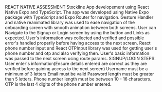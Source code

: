 REACT NATIVE ASSESSMENT
Stockline App developement using React Native Expo and TypeScript.
The app was developed using Native Expo package with TypeScript and Expo Router for navigation. 
Gesture Handler and native reanimated library was used to ease navigation of the onboarding screen with smooth animation between both screens.
User can Navigate to the Signup or Login screen by using the button and Links as expected.
User's information was collected and verified and possible error's handled properlly before having access to the next screen.
React phone number input and React OTPInput library was used for getting user's phone number and otp and also verifying then.
User's basic information was passed to the next screen using route params.
SIGNUP/LOGIN STEPS:
User enter's information(Ensure details entered are correct as they are verified before gaining access to the next screen)
Username must be a minimum of 3 letters
Email must be valid
Password length must be greater than 5 letters.
Phone number length must be between 10 - 16 characters.
OTP is the last 4 digits of the phone number entered.

